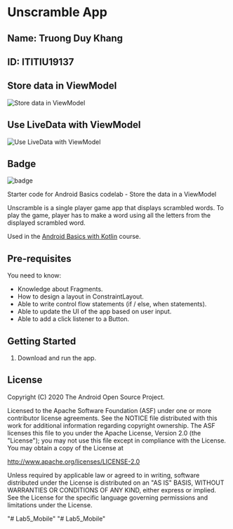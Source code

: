 Unscramble App
===================================
## Name: Truong Duy Khang
## ID: ITITIU19137
## Store data in ViewModel
![Store data in ViewModel](https://github.com/DuKyHan/Lesson-8-App-architecture-UI-layer-/assets/87019372/53540b78-5fcd-469e-9c24-c2c9ceb89b23)

## Use LiveData with ViewModel

![Use LiveData with ViewModel](https://github.com/DuKyHan/Lesson-8-App-architecture-UI-layer-/assets/87019372/63af46a9-3182-4974-a6d9-0277772c2126)

## Badge
![badge](https://github.com/DuKyHan/Lesson-8-App-architecture-UI-layer-/assets/87019372/94ef484b-ca7f-4500-875e-375be188d6e2)





Starter code for Android Basics codelab - Store the data in a ViewModel

Unscramble is  a single player game app that displays scrambled words. To play the game, player has
to make a word using all the letters from the displayed scrambled word.

Used in the [Android Basics with Kotlin](https://developer.android.com/courses/android-basics-kotlin/course) course.


Pre-requisites
--------------

You need to know:
- Knowledge about Fragments.
- How to design a layout in ConstraintLayout.
- Able to write control flow statements (if / else, when statements).
- Able to update the UI of the app based on user input.
- Able to add a click listener to a Button.


Getting Started
---------------

1. Download and run the app.

License
-------

Copyright (C) 2020 The Android Open Source Project.

Licensed to the Apache Software Foundation (ASF) under one or more contributor
license agreements.  See the NOTICE file distributed with this work for
additional information regarding copyright ownership.  The ASF licenses this
file to you under the Apache License, Version 2.0 (the "License"); you may not
use this file except in compliance with the License.  You may obtain a copy of
the License at

  http://www.apache.org/licenses/LICENSE-2.0

Unless required by applicable law or agreed to in writing, software
distributed under the License is distributed on an "AS IS" BASIS, WITHOUT
WARRANTIES OR CONDITIONS OF ANY KIND, either express or implied.  See the
License for the specific language governing permissions and limitations under
the License.

"# Lab5_Mobile" 
"# Lab5_Mobile" 
